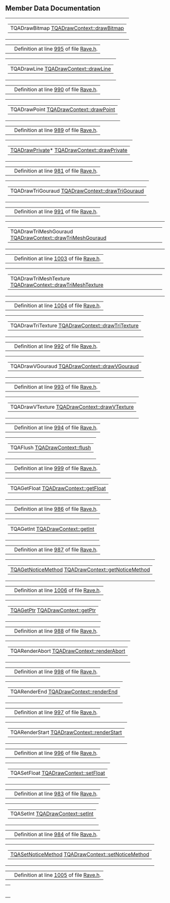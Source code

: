## Member Data Documentation

<span id="db43d5d1b4c9d675dac827e3c9aa4477" class="anchor"></span>

<table class="mdTable" data-cellpadding="2" data-cellspacing="0">
<colgroup>
<col style="width: 100%" />
</colgroup>
<tbody>
<tr>
<td class="mdRow"><table data-cellpadding="0" data-cellspacing="0" data-border="0">
<tbody>
<tr>
<td class="md" data-nowrap="" data-valign="top">TQADrawBitmap <a href="structTQADrawContext.md#db43d5d1b4c9d675dac827e3c9aa4477" class="el">TQADrawContext::drawBitmap</a></td>
</tr>
</tbody>
</table></td>
</tr>
</tbody>
</table>

|  |  |
|----|----|
|   | Definition at line <a href="Rave_8h-source.md#l00995" class="el">995</a> of file <a href="Rave_8h-source.md" class="el">Rave.h</a>. |

<span id="a14a3f6ea4198632c3e25f65d397e2b2" class="anchor"></span>

<table class="mdTable" data-cellpadding="2" data-cellspacing="0">
<colgroup>
<col style="width: 100%" />
</colgroup>
<tbody>
<tr>
<td class="mdRow"><table data-cellpadding="0" data-cellspacing="0" data-border="0">
<tbody>
<tr>
<td class="md" data-nowrap="" data-valign="top">TQADrawLine <a href="structTQADrawContext.md#a14a3f6ea4198632c3e25f65d397e2b2" class="el">TQADrawContext::drawLine</a></td>
</tr>
</tbody>
</table></td>
</tr>
</tbody>
</table>

|  |  |
|----|----|
|   | Definition at line <a href="Rave_8h-source.md#l00990" class="el">990</a> of file <a href="Rave_8h-source.md" class="el">Rave.h</a>. |

<span id="a66e8fe1c3fff0a720a4c537430b4409" class="anchor"></span>

<table class="mdTable" data-cellpadding="2" data-cellspacing="0">
<colgroup>
<col style="width: 100%" />
</colgroup>
<tbody>
<tr>
<td class="mdRow"><table data-cellpadding="0" data-cellspacing="0" data-border="0">
<tbody>
<tr>
<td class="md" data-nowrap="" data-valign="top">TQADrawPoint <a href="structTQADrawContext.md#a66e8fe1c3fff0a720a4c537430b4409" class="el">TQADrawContext::drawPoint</a></td>
</tr>
</tbody>
</table></td>
</tr>
</tbody>
</table>

|  |  |
|----|----|
|   | Definition at line <a href="Rave_8h-source.md#l00989" class="el">989</a> of file <a href="Rave_8h-source.md" class="el">Rave.h</a>. |

<span id="5d1d0fd0fd8ca15e41ff9a74d718ae85" class="anchor"></span>

<table class="mdTable" data-cellpadding="2" data-cellspacing="0">
<colgroup>
<col style="width: 100%" />
</colgroup>
<tbody>
<tr>
<td class="mdRow"><table data-cellpadding="0" data-cellspacing="0" data-border="0">
<tbody>
<tr>
<td class="md" data-nowrap="" data-valign="top"><a href="Rave_8h.md#c46556016366d07af7c783475d0d3788" class="el">TQADrawPrivate</a>* <a href="structTQADrawContext.md#5d1d0fd0fd8ca15e41ff9a74d718ae85" class="el">TQADrawContext::drawPrivate</a></td>
</tr>
</tbody>
</table></td>
</tr>
</tbody>
</table>

|  |  |
|----|----|
|   | Definition at line <a href="Rave_8h-source.md#l00981" class="el">981</a> of file <a href="Rave_8h-source.md" class="el">Rave.h</a>. |

<span id="87d5709fdaad0f6b12b237a1f3c4a619" class="anchor"></span>

<table class="mdTable" data-cellpadding="2" data-cellspacing="0">
<colgroup>
<col style="width: 100%" />
</colgroup>
<tbody>
<tr>
<td class="mdRow"><table data-cellpadding="0" data-cellspacing="0" data-border="0">
<tbody>
<tr>
<td class="md" data-nowrap="" data-valign="top">TQADrawTriGouraud <a href="structTQADrawContext.md#87d5709fdaad0f6b12b237a1f3c4a619" class="el">TQADrawContext::drawTriGouraud</a></td>
</tr>
</tbody>
</table></td>
</tr>
</tbody>
</table>

|  |  |
|----|----|
|   | Definition at line <a href="Rave_8h-source.md#l00991" class="el">991</a> of file <a href="Rave_8h-source.md" class="el">Rave.h</a>. |

<span id="0e00315cca33c52729cf309465ba393d" class="anchor"></span>

<table class="mdTable" data-cellpadding="2" data-cellspacing="0">
<colgroup>
<col style="width: 100%" />
</colgroup>
<tbody>
<tr>
<td class="mdRow"><table data-cellpadding="0" data-cellspacing="0" data-border="0">
<tbody>
<tr>
<td class="md" data-nowrap="" data-valign="top">TQADrawTriMeshGouraud <a href="structTQADrawContext.md#0e00315cca33c52729cf309465ba393d" class="el">TQADrawContext::drawTriMeshGouraud</a></td>
</tr>
</tbody>
</table></td>
</tr>
</tbody>
</table>

|  |  |
|----|----|
|   | Definition at line <a href="Rave_8h-source.md#l01003" class="el">1003</a> of file <a href="Rave_8h-source.md" class="el">Rave.h</a>. |

<span id="deb905a69e5bbfa840c2f95468e3d7e3" class="anchor"></span>

<table class="mdTable" data-cellpadding="2" data-cellspacing="0">
<colgroup>
<col style="width: 100%" />
</colgroup>
<tbody>
<tr>
<td class="mdRow"><table data-cellpadding="0" data-cellspacing="0" data-border="0">
<tbody>
<tr>
<td class="md" data-nowrap="" data-valign="top">TQADrawTriMeshTexture <a href="structTQADrawContext.md#deb905a69e5bbfa840c2f95468e3d7e3" class="el">TQADrawContext::drawTriMeshTexture</a></td>
</tr>
</tbody>
</table></td>
</tr>
</tbody>
</table>

|  |  |
|----|----|
|   | Definition at line <a href="Rave_8h-source.md#l01004" class="el">1004</a> of file <a href="Rave_8h-source.md" class="el">Rave.h</a>. |

<span id="b79ff4126baabf3157b2310b10e8bcc4" class="anchor"></span>

<table class="mdTable" data-cellpadding="2" data-cellspacing="0">
<colgroup>
<col style="width: 100%" />
</colgroup>
<tbody>
<tr>
<td class="mdRow"><table data-cellpadding="0" data-cellspacing="0" data-border="0">
<tbody>
<tr>
<td class="md" data-nowrap="" data-valign="top">TQADrawTriTexture <a href="structTQADrawContext.md#b79ff4126baabf3157b2310b10e8bcc4" class="el">TQADrawContext::drawTriTexture</a></td>
</tr>
</tbody>
</table></td>
</tr>
</tbody>
</table>

|  |  |
|----|----|
|   | Definition at line <a href="Rave_8h-source.md#l00992" class="el">992</a> of file <a href="Rave_8h-source.md" class="el">Rave.h</a>. |

<span id="778c3551e413fec0d45a75333c5b735b" class="anchor"></span>

<table class="mdTable" data-cellpadding="2" data-cellspacing="0">
<colgroup>
<col style="width: 100%" />
</colgroup>
<tbody>
<tr>
<td class="mdRow"><table data-cellpadding="0" data-cellspacing="0" data-border="0">
<tbody>
<tr>
<td class="md" data-nowrap="" data-valign="top">TQADrawVGouraud <a href="structTQADrawContext.md#778c3551e413fec0d45a75333c5b735b" class="el">TQADrawContext::drawVGouraud</a></td>
</tr>
</tbody>
</table></td>
</tr>
</tbody>
</table>

|  |  |
|----|----|
|   | Definition at line <a href="Rave_8h-source.md#l00993" class="el">993</a> of file <a href="Rave_8h-source.md" class="el">Rave.h</a>. |

<span id="03135d7f502a9581fa747ffd96eef51e" class="anchor"></span>

<table class="mdTable" data-cellpadding="2" data-cellspacing="0">
<colgroup>
<col style="width: 100%" />
</colgroup>
<tbody>
<tr>
<td class="mdRow"><table data-cellpadding="0" data-cellspacing="0" data-border="0">
<tbody>
<tr>
<td class="md" data-nowrap="" data-valign="top">TQADrawVTexture <a href="structTQADrawContext.md#03135d7f502a9581fa747ffd96eef51e" class="el">TQADrawContext::drawVTexture</a></td>
</tr>
</tbody>
</table></td>
</tr>
</tbody>
</table>

|  |  |
|----|----|
|   | Definition at line <a href="Rave_8h-source.md#l00994" class="el">994</a> of file <a href="Rave_8h-source.md" class="el">Rave.h</a>. |

<span id="86f354b8575a1a736775ae003fa344e5" class="anchor"></span>

<table class="mdTable" data-cellpadding="2" data-cellspacing="0">
<colgroup>
<col style="width: 100%" />
</colgroup>
<tbody>
<tr>
<td class="mdRow"><table data-cellpadding="0" data-cellspacing="0" data-border="0">
<tbody>
<tr>
<td class="md" data-nowrap="" data-valign="top">TQAFlush <a href="structTQADrawContext.md#86f354b8575a1a736775ae003fa344e5" class="el">TQADrawContext::flush</a></td>
</tr>
</tbody>
</table></td>
</tr>
</tbody>
</table>

|  |  |
|----|----|
|   | Definition at line <a href="Rave_8h-source.md#l00999" class="el">999</a> of file <a href="Rave_8h-source.md" class="el">Rave.h</a>. |

<span id="0ce4980015556cb4fe9cb7f636675d89" class="anchor"></span>

<table class="mdTable" data-cellpadding="2" data-cellspacing="0">
<colgroup>
<col style="width: 100%" />
</colgroup>
<tbody>
<tr>
<td class="mdRow"><table data-cellpadding="0" data-cellspacing="0" data-border="0">
<tbody>
<tr>
<td class="md" data-nowrap="" data-valign="top">TQAGetFloat <a href="structTQADrawContext.md#0ce4980015556cb4fe9cb7f636675d89" class="el">TQADrawContext::getFloat</a></td>
</tr>
</tbody>
</table></td>
</tr>
</tbody>
</table>

|  |  |
|----|----|
|   | Definition at line <a href="Rave_8h-source.md#l00986" class="el">986</a> of file <a href="Rave_8h-source.md" class="el">Rave.h</a>. |

<span id="051fc41da0684118e7816e7e1b551094" class="anchor"></span>

<table class="mdTable" data-cellpadding="2" data-cellspacing="0">
<colgroup>
<col style="width: 100%" />
</colgroup>
<tbody>
<tr>
<td class="mdRow"><table data-cellpadding="0" data-cellspacing="0" data-border="0">
<tbody>
<tr>
<td class="md" data-nowrap="" data-valign="top">TQAGetInt <a href="structTQADrawContext.md#051fc41da0684118e7816e7e1b551094" class="el">TQADrawContext::getInt</a></td>
</tr>
</tbody>
</table></td>
</tr>
</tbody>
</table>

|  |  |
|----|----|
|   | Definition at line <a href="Rave_8h-source.md#l00987" class="el">987</a> of file <a href="Rave_8h-source.md" class="el">Rave.h</a>. |

<span id="3712da2d88b2594f87164769383b947e" class="anchor"></span>

<table class="mdTable" data-cellpadding="2" data-cellspacing="0">
<colgroup>
<col style="width: 100%" />
</colgroup>
<tbody>
<tr>
<td class="mdRow"><table data-cellpadding="0" data-cellspacing="0" data-border="0">
<tbody>
<tr>
<td class="md" data-nowrap="" data-valign="top"><a href="Rave_8h.md#a80b353776fca45d17746f239b98258d" class="el">TQAGetNoticeMethod</a> <a href="structTQADrawContext.md#3712da2d88b2594f87164769383b947e" class="el">TQADrawContext::getNoticeMethod</a></td>
</tr>
</tbody>
</table></td>
</tr>
</tbody>
</table>

|  |  |
|----|----|
|   | Definition at line <a href="Rave_8h-source.md#l01006" class="el">1006</a> of file <a href="Rave_8h-source.md" class="el">Rave.h</a>. |

<span id="2e1b6aa49afd4c604547c988afe10cd5" class="anchor"></span>

<table class="mdTable" data-cellpadding="2" data-cellspacing="0">
<colgroup>
<col style="width: 100%" />
</colgroup>
<tbody>
<tr>
<td class="mdRow"><table data-cellpadding="0" data-cellspacing="0" data-border="0">
<tbody>
<tr>
<td class="md" data-nowrap="" data-valign="top"><a href="Rave_8h.md#3c41952433c95ae0d4bb8b5346d80e57" class="el">TQAGetPtr</a> <a href="structTQADrawContext.md#2e1b6aa49afd4c604547c988afe10cd5" class="el">TQADrawContext::getPtr</a></td>
</tr>
</tbody>
</table></td>
</tr>
</tbody>
</table>

|  |  |
|----|----|
|   | Definition at line <a href="Rave_8h-source.md#l00988" class="el">988</a> of file <a href="Rave_8h-source.md" class="el">Rave.h</a>. |

<span id="df7b8d082af91829335903faa803d266" class="anchor"></span>

<table class="mdTable" data-cellpadding="2" data-cellspacing="0">
<colgroup>
<col style="width: 100%" />
</colgroup>
<tbody>
<tr>
<td class="mdRow"><table data-cellpadding="0" data-cellspacing="0" data-border="0">
<tbody>
<tr>
<td class="md" data-nowrap="" data-valign="top">TQARenderAbort <a href="structTQADrawContext.md#df7b8d082af91829335903faa803d266" class="el">TQADrawContext::renderAbort</a></td>
</tr>
</tbody>
</table></td>
</tr>
</tbody>
</table>

|  |  |
|----|----|
|   | Definition at line <a href="Rave_8h-source.md#l00998" class="el">998</a> of file <a href="Rave_8h-source.md" class="el">Rave.h</a>. |

<span id="3499b4622e1626d5f259b982bfeb25bc" class="anchor"></span>

<table class="mdTable" data-cellpadding="2" data-cellspacing="0">
<colgroup>
<col style="width: 100%" />
</colgroup>
<tbody>
<tr>
<td class="mdRow"><table data-cellpadding="0" data-cellspacing="0" data-border="0">
<tbody>
<tr>
<td class="md" data-nowrap="" data-valign="top">TQARenderEnd <a href="structTQADrawContext.md#3499b4622e1626d5f259b982bfeb25bc" class="el">TQADrawContext::renderEnd</a></td>
</tr>
</tbody>
</table></td>
</tr>
</tbody>
</table>

|  |  |
|----|----|
|   | Definition at line <a href="Rave_8h-source.md#l00997" class="el">997</a> of file <a href="Rave_8h-source.md" class="el">Rave.h</a>. |

<span id="e372ab29fcb5c8cc72d75efbcf272789" class="anchor"></span>

<table class="mdTable" data-cellpadding="2" data-cellspacing="0">
<colgroup>
<col style="width: 100%" />
</colgroup>
<tbody>
<tr>
<td class="mdRow"><table data-cellpadding="0" data-cellspacing="0" data-border="0">
<tbody>
<tr>
<td class="md" data-nowrap="" data-valign="top">TQARenderStart <a href="structTQADrawContext.md#e372ab29fcb5c8cc72d75efbcf272789" class="el">TQADrawContext::renderStart</a></td>
</tr>
</tbody>
</table></td>
</tr>
</tbody>
</table>

|  |  |
|----|----|
|   | Definition at line <a href="Rave_8h-source.md#l00996" class="el">996</a> of file <a href="Rave_8h-source.md" class="el">Rave.h</a>. |

<span id="f913f8880efe5f165ade8f9dc910c182" class="anchor"></span>

<table class="mdTable" data-cellpadding="2" data-cellspacing="0">
<colgroup>
<col style="width: 100%" />
</colgroup>
<tbody>
<tr>
<td class="mdRow"><table data-cellpadding="0" data-cellspacing="0" data-border="0">
<tbody>
<tr>
<td class="md" data-nowrap="" data-valign="top">TQASetFloat <a href="structTQADrawContext.md#f913f8880efe5f165ade8f9dc910c182" class="el">TQADrawContext::setFloat</a></td>
</tr>
</tbody>
</table></td>
</tr>
</tbody>
</table>

|  |  |
|----|----|
|   | Definition at line <a href="Rave_8h-source.md#l00983" class="el">983</a> of file <a href="Rave_8h-source.md" class="el">Rave.h</a>. |

<span id="8acbaaf20ccb6e3f3ddccf150163b682" class="anchor"></span>

<table class="mdTable" data-cellpadding="2" data-cellspacing="0">
<colgroup>
<col style="width: 100%" />
</colgroup>
<tbody>
<tr>
<td class="mdRow"><table data-cellpadding="0" data-cellspacing="0" data-border="0">
<tbody>
<tr>
<td class="md" data-nowrap="" data-valign="top">TQASetInt <a href="structTQADrawContext.md#8acbaaf20ccb6e3f3ddccf150163b682" class="el">TQADrawContext::setInt</a></td>
</tr>
</tbody>
</table></td>
</tr>
</tbody>
</table>

|  |  |
|----|----|
|   | Definition at line <a href="Rave_8h-source.md#l00984" class="el">984</a> of file <a href="Rave_8h-source.md" class="el">Rave.h</a>. |

<span id="2df9e905da45ac79adb7dbb85552f234" class="anchor"></span>

<table class="mdTable" data-cellpadding="2" data-cellspacing="0">
<colgroup>
<col style="width: 100%" />
</colgroup>
<tbody>
<tr>
<td class="mdRow"><table data-cellpadding="0" data-cellspacing="0" data-border="0">
<tbody>
<tr>
<td class="md" data-nowrap="" data-valign="top"><a href="Rave_8h.md#d6e3ea2e2d839af44f2b2d0f1efa9993" class="el">TQASetNoticeMethod</a> <a href="structTQADrawContext.md#2df9e905da45ac79adb7dbb85552f234" class="el">TQADrawContext::setNoticeMethod</a></td>
</tr>
</tbody>
</table></td>
</tr>
</tbody>
</table>

|  |  |
|----|----|
|   | Definition at line <a href="Rave_8h-source.md#l01005" class="el">1005</a> of file <a href="Rave_8h-source.md" class="el">Rave.h</a>. |

<span id="b8e52bdd6d831b924b2f793f049c8420" class="anchor"></span>

<table class="mdTable" data-cellpadding="2" data-cellspacing="0">
<colgroup>
<col style="width: 100%" />
</colgroup>
<tbody>
<tr>
<td class="mdRow"><table data-cellpadding="0" data-ce
